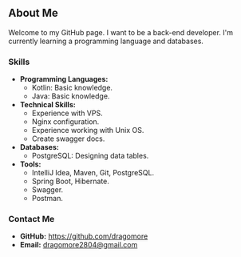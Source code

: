 ## About Me

Welcome to my GitHub page. I want to be a back-end developer. I'm currently learning a programming language and databases.

### Skills

* **Programming Languages:**
    * Kotlin:  Basic knowledge.
    * Java:  Basic knowledge.
* **Technical Skills:**
    * Experience with VPS.
    * Nginx configuration.
    * Experience working with Unix OS.
    * Create swagger docs.
* **Databases:**
    * PostgreSQL: Designing data tables.
* **Tools:**
    * IntelliJ Idea, Maven, Git, PostgreSQL.
    * Spring Boot, Hibernate.
    * Swagger.
    * Postman.

### Contact Me
* **GitHub:** https://github.com/dragomore
* **Email:** dragomore2804@gmail.com

